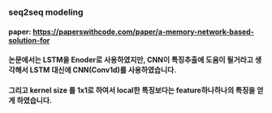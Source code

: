 ### seq2seq modeling

#### paper: https://paperswithcode.com/paper/a-memory-network-based-solution-for
#### 논문에서는 LSTM을 Enoder로 사용하였지만, CNN이 특징추출에 도움이 될거라고 생각해서 LSTM 대신에 CNN(Conv1d)를 사용하였습니다.
#### 그리고 kernel size 를 1x1로 하여서 local한 특징보다는 feature하나하나의 특징을 얻게 하였습니다.
